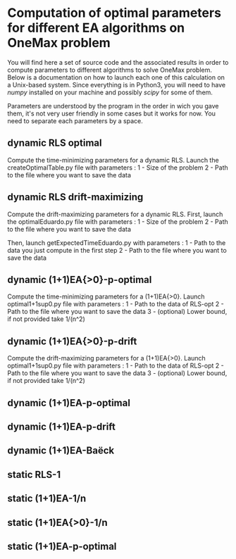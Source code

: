 # Computation of optimal parameters for different EA algorithms on OneMax problem

You will find here a set of source code and the associated results in order to compute parameters to different algorithms to solve OneMax problem.
Below is a documentation on how to launch each one of this calculation on a Unix-based system. Since everything is in Python3, you will need to have *numpy* installed on your machine and possibly *scipy* for some of them.

Parameters are understood by the program in the order in wich you gave them, it's not very user friendly in some cases but it works for now. You need to separate each parameters by a space.

## dynamic RLS optimal
Compute the time-minimizing parameters for a dynamic RLS.
Launch the createOptimalTable.py file with parameters :
1 - Size of the problem
2 - Path to the file where you want to save the data

## dynamic RLS drift-maximizing
Compute the drift-maximizing parameters for a dynamic RLS.
First, launch the optimalEduardo.py file with parameters :
1 - Size of the problem
2 - Path to the file where you want to save the data

Then, launch getExpectedTimeEduardo.py with parameters :
1 - Path to the data you just compute in the first step
2 - Path to the file where you want to save the data

## dynamic (1+1)EA{>0}-p-optimal
Compute the time-minimizing parameters for a (1+1)EA{>0}.
Launch optimal1+1sup0.py file with parameters :
1 - Path to the data of RLS-opt
2 - Path to the file where you want to save the data
3 - (optional) Lower bound, if not provided take 1/(n^2)

## dynamic (1+1)EA{>0}-p-drift
Compute the drift-maximizing parameters for a (1+1)EA{>0}.
Launch optimal1+1sup0.py file with parameters :
1 - Path to the data of RLS-opt
2 - Path to the file where you want to save the data
3 - (optional) Lower bound, if not provided take 1/(n^2)

## dynamic (1+1)EA-p-optimal

## dynamic (1+1)EA-p-drift

## dynamic (1+1)EA-Baëck

## static RLS-1

## static (1+1)EA-1/n

## static (1+1)EA{>0}-1/n

## static (1+1)EA-p-optimal

##

